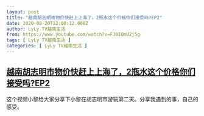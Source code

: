 ```yaml
---
layout: post
title: "越南胡志明市物价快赶上上海了，2瓶水这个价格你们接受吗?EP2"
date: 2020-08-20T12:00:12.000Z
author: LyLy TV越南生活
from: https://www.youtube.com/watch?v=FJ0IQmU2j5g
tags: [ LyLy TV越南生活 ]
categories: [ LyLy TV越南生活 ]
---
```

<!--1597924812000-->
[越南胡志明市物价快赶上上海了，2瓶水这个价格你们接受吗?EP2](https://www.youtube.com/watch?v=FJ0IQmU2j5g)
------

<div>
这个视频小黎给大家分享下小黎在胡志明市游玩第二天。分享我遇到的事，自己的感受。
</div>
